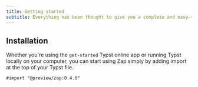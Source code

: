 ```yaml
---
title: Getting started
subtitle: Everything has been thought to give you a complete and easy-to-use library. Zap is even published on Typst Universe.
---
```


## Installation

Whether you're using the `get-started` Typst online app or running Typst locally on your computer, you can start using Zap simply by adding import at the top of your Typst file.

```typst
#import "@preview/zap:0.4.0"
```